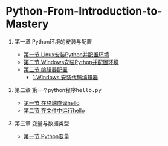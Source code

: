 # Python-From-Introduction-to-Mastery
1. 第一章 Python环境的安装与配置
    - [第一节 Linux安装Python并配置环境](https://github.com/jychenger/Python-From-Introduction-to-Mastery/blob/main/day1/Day1.md)
    - [第二节 Windows安装Python并配置环境](https://github.com/jychenger/Python-From-Introduction-to-Mastery/blob/main/day1/Day2.md)
    - [第三节 编辑器配置](https://github.com/jychenger/Python-From-Introduction-to-Mastery/blob/main/day1/Day3.md)
        - [1.Windows 安装代码编辑器](https://github.com/jychenger/Python-From-Introduction-to-Mastery/blob/main/day1/Day3.md)
        
2. 第二章 第一个python程序<kbd>hello.py</kbd>
    - [第一节 在终端直译hello](https://github.com/jychenger/Python-From-Introduction-to-Mastery/blob/main/Day2/Day1.md)
    - [第二节 在文件中运行hello](https://github.com/jychenger/Python-From-Introduction-to-Mastery/blob/main/Day2/Day2.md)

3. 第三章 变量与数据类型
    - [第一节 Python变量](https://github.com/jychenger/Python-From-Introduction-to-Mastery/blob/main/Day3/Day1.md)
